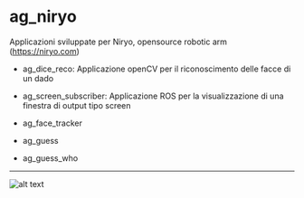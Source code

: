# ag_niryo

Applicazioni sviluppate per Niryo, opensource robotic arm (https://niryo.com)

- ag_dice_reco: Applicazione openCV per il riconoscimento delle facce di un dado

- ag_screen_subscriber: Applicazione ROS per la visualizzazione di una finestra di output tipo screen

- ag_face_tracker

- ag_guess

- ag_guess_who

___
![alt text](https://gavazzionline.files.wordpress.com/2014/01/img_6916.jpg?w=300)
